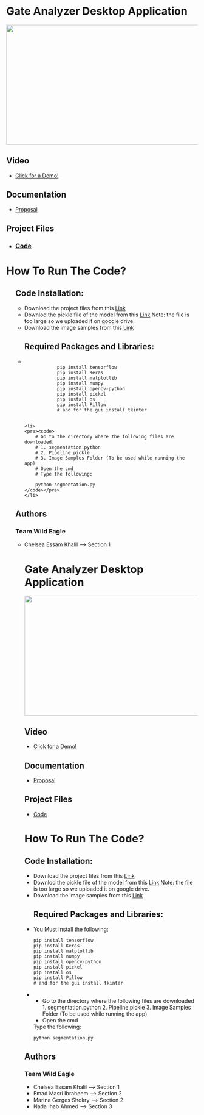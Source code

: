 <h1>Gate Analyzer Desktop Application</h1>


<img src = "https://github.com/NadaIhabAhmed/Image-Processing-/tree/master/Cover_Image/cover.PNG" width="560" height="315">

<h2>Video</h2>
<ul>
	<li>
		<a href = "">Click for a Demo!</a>
	</li>
</ul>

<h2>Documentation</h2>
<ul>
	<li>
		<a href = "https://github.com/NadaIhabAhmed/Image-Processing-/tree/master/Proposal">Proposal</a>
	</li>
</ul>

<h2>Project Files</h2>
<ul>
	<li><h3><a href = "https://github.com/NadaIhabAhmed/Image-Processing-/tree/master/Final%20Code">Code</a></h3></li>
</ul>


<h1>How To Run The Code?</h1>
<ul>

<h2>Code Installation: </h2>
<ul>
	<li>
	Download the project files from this <a href = " https://github.com/NadaIhabAhmed/Image-Processing-/tree/master/Final%20Code ">Link</a>
	</li>
	<li>
	Downlod the pickle file of the model from this <a href = "https://drive.google.com/open?id=1M4X7ccsQCNciqAJ3SCGIDHtZLsvJEni6">Link</a>
	Note: the file is too large so we uploaded it on google drive.
	</li>
	<li>
	Download the image samples from this <a href = "https://github.com/NadaIhabAhmed/Image-Processing-/tree/master/Image%20Samples">Link</a>
	</li>

	
	
<h2>Required Packages and Libraries: </h2>
	<li>
		<pre><code>
			pip install tensorflow
			pip install Keras
			pip install matplotlib
			pip install numpy
			pip install opencv-python
			pip install pickel
			pip install os
			pip install Pillow
			# and for the gui install tkinter
		</code></pre>
	</li>
	
	<li>
	<pre><code>
		# Go to the directory where the following files are downloaded,
		# 1. segmentation.python
		# 2. Pipeline.pickle
		# 3. Image Samples Folder (To be used while running the app)
		# Open the cmd
		# Type the following:
		
		python segmentation.py
	</code></pre>
	</li>
</ul>
<h2>Authors</h2> 
<h3>Team Wild Eagle</h3> 
<ul>
	<li>
		Chelsea Essam Khalil   --> Section 1
	</li><h1>Gate Analyzer Desktop Application</h1>


<img src = "" width="560" height="315">
<!--<iframe width="560" height="315" src="https://www.youtube.com/embed/7RAbdAztdfc" frameborder="0" allow="accelerometer; autoplay; encrypted-media; gyroscope; picture-in-picture" allowfullscreen></iframe>-->


<h2>Video</h2>
<ul>
	<li>
		<a href = "">Click for a Demo!</a>
	</li>
</ul>

<h2>Documentation</h2>
<ul>
	<li>
		<a href = "https://github.com/NadaIhabAhmed/Image-Processing-/tree/master/Proposal">Proposal</a>
	</li>
</ul>

<h2>Project Files</h2>
<ul>
	<li>
	<a href = "https://github.com/NadaIhabAhmed/Image-Processing-/tree/master/Final%20Code">Code</a>
	</li>
</ul>


<h1>How To Run The Code?</h1>

<h2>Code Installation: </h2>
<ul>
	
<li>
Download the project files from this <a href = "https://github.com/NadaIhabAhmed/Image-Processing-/tree/master/Final%20Code">Link</a>
</li>
<li>
Downlod the pickle file of the model from this <a href = "https://drive.google.com/open?id=1M4X7ccsQCNciqAJ3SCGIDHtZLsvJEni6">Link</a>
Note: the file is too large so we uploaded it on google drive.
</li>
<li>
Download the image samples from this <a href = "https://github.com/NadaIhabAhmed/Image-Processing-/tree/master/Image%20Samples">Link</a>
</li>
	
<h2>Required Packages and Libraries: </h2>
<li>
You Must Install the following:  
<pre><code>pip install tensorflow
pip install Keras
pip install matplotlib
pip install numpy
pip install opencv-python
pip install pickel
pip install os
pip install Pillow
# and for the gui install tkinter
</code></pre>
</li>
<li>
<ul>
<li>Go to the directory where the following files are downloaded</li>
1. segmentation.python
2. Pipeline.pickle
3. Image Samples Folder (To be used while running the app)
<li>Open the cmd</li>
</ul>
Type the following:
<pre><code>python segmentation.py
</code></pre>
</li>	
</ul>
<h2>Authors</h2> 
<h3>Team Wild Eagle</h3> 
<ul>
<li>
	Chelsea Essam Khalil   --> Section 1
</li>
<li>
	Emad Masri Ibraheem    --> Section 2 
</li>
<li>
	Marina Gerges Shokry   --> Section 2
</li>
<li>
	Nada Ihab Ahmed        --> Section 3
</li>
</ul>

